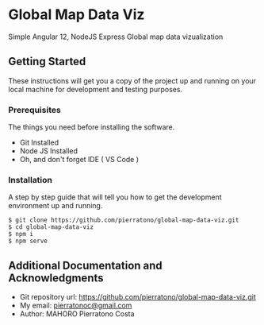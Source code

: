 # Global Map Data Viz

Simple Angular 12, NodeJS Express Global map data vizualization

## Getting Started

These instructions will get you a copy of the project up and running on your local machine for development and testing purposes.

### Prerequisites

The things you need before installing the software.

- Git Installed
- Node JS Installed
- Oh, and don't forget IDE ( VS Code )

### Installation

A step by step guide that will tell you how to get the development environment up and running.

```
$ git clone https://github.com/pierratono/global-map-data-viz.git
$ cd global-map-data-viz
$ npm i
$ npm serve
```

## Additional Documentation and Acknowledgments

- Git repository url: https://github.com/pierratono/global-map-data-viz.git
- My email: [pierratonoc@gmail.com](mailto:pierratonoc@gmail.com)
- Author: MAHORO Pierratono Costa
